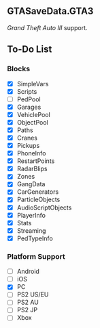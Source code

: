 ## GTASaveData.GTA3
*Grand Theft Auto III* support.

## To-Do List
### Blocks
- [x] SimpleVars
- [x] Scripts
- [ ] PedPool
- [x] Garages
- [x] VehiclePool
- [x] ObjectPool
- [x] Paths
- [x] Cranes
- [x] Pickups
- [x] PhoneInfo
- [x] RestartPoints
- [x] RadarBlips
- [x] Zones
- [x] GangData
- [x] CarGenerators
- [x] ParticleObjects
- [x] AudioScriptObjects
- [x] PlayerInfo
- [x] Stats
- [x] Streaming
- [x] PedTypeInfo

### Platform Support
- [ ] Android
- [ ] iOS
- [x] PC
- [ ] PS2 US/EU
- [ ] PS2 AU
- [ ] PS2 JP
- [ ] Xbox

